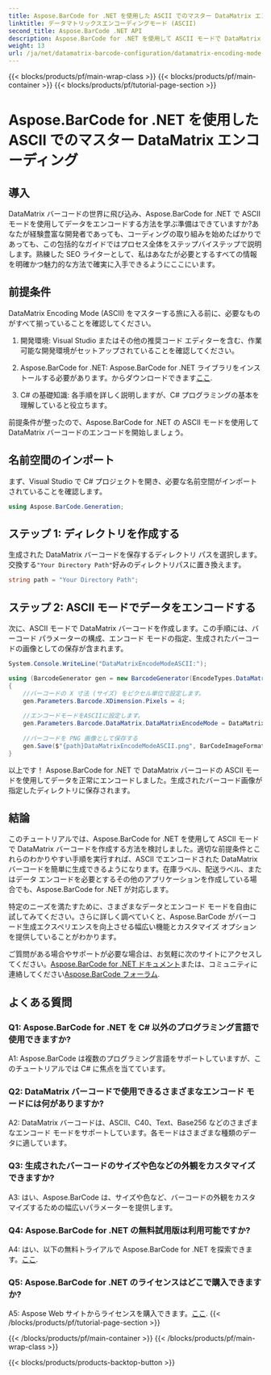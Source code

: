 ```yaml
---
title: Aspose.BarCode for .NET を使用した ASCII でのマスター DataMatrix エンコーディング
linktitle: データマトリックスエンコーディングモード (ASCII)
second_title: Aspose.BarCode .NET API
description: Aspose.BarCode for .NET を使用して ASCII モードで DataMatrix バーコードを作成する方法を学びます。開発者向けのステップバイステップのガイド。
weight: 13
url: /ja/net/datamatrix-barcode-configuration/datamatrix-encoding-mode-ascii/
---
```


{{< blocks/products/pf/main-wrap-class >}}
{{< blocks/products/pf/main-container >}}
{{< blocks/products/pf/tutorial-page-section >}}

# Aspose.BarCode for .NET を使用した ASCII でのマスター DataMatrix エンコーディング

## 導入

DataMatrix バーコードの世界に飛び込み、Aspose.BarCode for .NET で ASCII モードを使用してデータをエンコードする方法を学ぶ準備はできていますか?あなたが経験豊富な開発者であっても、コーディングの取り組みを始めたばかりであっても、この包括的なガイドではプロセス全体をステップバイステップで説明します。熟練した SEO ライターとして、私はあなたが必要とするすべての情報を明確かつ魅力的な方法で確実に入手できるようにここにいます。

## 前提条件

DataMatrix Encoding Mode (ASCII) をマスターする旅に入る前に、必要なものがすべて揃っていることを確認してください。

1. 開発環境: Visual Studio またはその他の推奨コード エディターを含む、作業可能な開発環境がセットアップされていることを確認してください。

2.  Aspose.BarCode for .NET: Aspose.BarCode for .NET ライブラリをインストールする必要があります。からダウンロードできます[ここ](https://releases.aspose.com/barcode/net/).

3. C# の基礎知識: 各手順を詳しく説明しますが、C# プログラミングの基本を理解していると役立ちます。

前提条件が整ったので、Aspose.BarCode for .NET の ASCII モードを使用して DataMatrix バーコードのエンコードを開始しましょう。

## 名前空間のインポート

まず、Visual Studio で C# プロジェクトを開き、必要な名前空間がインポートされていることを確認します。

```csharp
using Aspose.BarCode.Generation;
```

## ステップ 1: ディレクトリを作成する

生成された DataMatrix バーコードを保存するディレクトリ パスを選択します。交換する`"Your Directory Path"`好みのディレクトリパスに置き換えます。

```csharp
string path = "Your Directory Path";
```

## ステップ 2: ASCII モードでデータをエンコードする

次に、ASCII モードで DataMatrix バーコードを作成します。この手順には、バーコード パラメーターの構成、エンコード モードの指定、生成されたバーコードの画像としての保存が含まれます。

```csharp
System.Console.WriteLine("DataMatrixEncodeModeASCII:");

using (BarcodeGenerator gen = new BarcodeGenerator(EncodeTypes.DataMatrix, "Aspose"))
{
    //バーコードの X 寸法 (サイズ) をピクセル単位で設定します。
    gen.Parameters.Barcode.XDimension.Pixels = 4;
    
    //エンコードモードをASCIIに設定します。
    gen.Parameters.Barcode.DataMatrix.DataMatrixEncodeMode = DataMatrixEncodeMode.ASCII;
    
    //バーコードを PNG 画像として保存する
    gen.Save($"{path}DataMatrixEncodeModeASCII.png", BarCodeImageFormat.Png);
}
```

以上です！ Aspose.BarCode for .NET で DataMatrix バーコードの ASCII モードを使用してデータを正常にエンコードしました。生成されたバーコード画像が指定したディレクトリに保存されます。

## 結論

このチュートリアルでは、Aspose.BarCode for .NET を使用して ASCII モードで DataMatrix バーコードを作成する方法を検討しました。適切な前提条件とこれらのわかりやすい手順を実行すれば、ASCII でエンコードされた DataMatrix バーコードを簡単に生成できるようになります。在庫ラベル、配送ラベル、またはデータ エンコードを必要とするその他のアプリケーションを作成している場合でも、Aspose.BarCode for .NET が対応します。

特定のニーズを満たすために、さまざまなデータとエンコード モードを自由に試してみてください。さらに詳しく調べていくと、Aspose.BarCode がバーコード生成エクスペリエンスを向上させる幅広い機能とカスタマイズ オプションを提供していることがわかります。

ご質問がある場合やサポートが必要な場合は、お気軽に次のサイトにアクセスしてください。[Aspose.BarCode for .NET ドキュメント](https://reference.aspose.com/barcode/net/)または、コミュニティに連絡してください[Aspose.BarCode フォーラム](https://forum.aspose.com/c/barcode/13).

## よくある質問

### Q1: Aspose.BarCode for .NET を C# 以外のプログラミング言語で使用できますか?

A1: Aspose.BarCode は複数のプログラミング言語をサポートしていますが、このチュートリアルでは C# に焦点を当てています。

### Q2: DataMatrix バーコードで使用できるさまざまなエンコード モードには何がありますか?

A2: DataMatrix バーコードは、ASCII、C40、Text、Base256 などのさまざまなエンコード モードをサポートしています。各モードはさまざまな種類のデータに適しています。

### Q3: 生成されたバーコードのサイズや色などの外観をカスタマイズできますか?

A3: はい、Aspose.BarCode は、サイズや色など、バーコードの外観をカスタマイズするための幅広いパラメーターを提供します。

### Q4: Aspose.BarCode for .NET の無料試用版は利用可能ですか?

 A4: はい、以下の無料トライアルで Aspose.BarCode for .NET を探索できます。[ここ](https://releases.aspose.com/).

### Q5: Aspose.BarCode for .NET のライセンスはどこで購入できますか?

 A5: Aspose Web サイトからライセンスを購入できます。[ここ](https://purchase.aspose.com/buy).
{{< /blocks/products/pf/tutorial-page-section >}}

{{< /blocks/products/pf/main-container >}}
{{< /blocks/products/pf/main-wrap-class >}}

{{< blocks/products/products-backtop-button >}}
